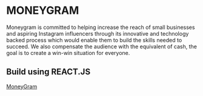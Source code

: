 # MONEYGRAM

Moneygram is committed to helping increase the reach of small businesses and aspiring Instagram influencers through its innovative and technology backed process which would enable them to build the skills needed to succeed. We also compensate the audience with the equivalent of cash, the goal is to create a win-win situation for everyone.

## Build using REACT.JS

[MoneyGram](http://moneygram.investenergy.in/)
